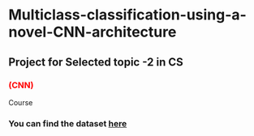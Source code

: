 # Multiclass-classification-using-a-novel-CNN-architecture
## Project for Selected topic -2 in CS <h3 style="color:red;">(CNN)</h3> Course
### You can find the dataset <a href="https://drive.google.com/drive/folders/1F2jmLwFdt_mHFAAw6DpxdPVIkAyYxoZt?usp=sharing">here</a>
